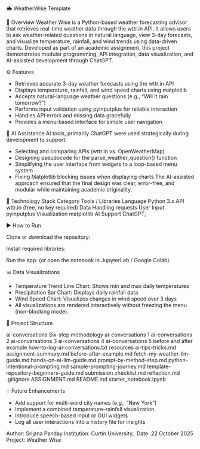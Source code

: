 🌦️ WeatherWise Template

 📘 Overview
Weather Wise is a Python-based weather forecasting advisor that retrieves real-time weather data through the wttr.in API. It allows users to ask weather-related questions in natural language, view 3-day forecasts, and visualize temperature, rainfall, and wind trends using data-driven charts.
Developed as part of an academic assignment, this project demonstrates modular programming, API integration, data visualization, and AI-assisted development through ChatGPT.

⚙️ Features
* Retrieves accurate 3-day weather forecasts using the wttr.in API
* Displays temperature, rainfall, and wind speed charts using matplotlib
* Accepts natural-language weather questions (e.g., “Will it rain tomorrow?”)
* Performs input validation using pyinputplus for reliable interaction
* Handles API errors and missing data gracefully
* Provides a menu-based interface for simple user navigation

🧠 AI Assistance
AI tools, primarily ChatGPT  were used strategically during development to support:
* Selecting and comparing APIs (wttr.in vs. OpenWeatherMap)
* Designing pseudocode for the parse_weather_question() function
* Simplifying the user interface from widgets to a loop-based menu system
* Fixing Matplotlib blocking issues when displaying charts
The AI-assisted approach ensured that the final design was clear, error-free, and modular while maintaining academic originality.

🧩 Technology Stack
Category	Tools / Libraries
Language	Python 3.x
API	wttr.in (free, no key required)
Data Handling	requests
User Input	pyinputplus
Visualization	matplotlib
AI Support	ChatGPT, 

▶️ How to Run

Clone or download the repository:

Install required libraries:

Run the app: (or open the notebook in JupyterLab / Google Colab)

📊 Data Visualizations
* Temperature Trend Line Chart: Shows min and max daily temperatures
* Precipitation Bar Chart: Displays daily rainfall data
* Wind Speed Chart: Visualizes changes in wind speed over 3 days
* All visualizations are rendered interactively without freezing the menu (non-blocking mode).

📂 Project Structure


ai-conversations
Six-step methodology
ai-conversations 1
ai-conversations 2
ai-conversations 3
ai-conversations 4
ai-conversations 5
before and after example
how-to-log-ai-conversations.txt
resources
ai-tips-tricks.md
assignment-summary.md
before-after-example.md
fetch-my-weather-llm-guide.md
hands-on-ai-llm-guide.md
prompt-by-method-step.md
python-intentional-prompting.md
sample-prompting-journey.md
template-repository-beginners-guide.md
submission
checklist.md
reflection.md
.gitignore
ASSIGNMENT.md
README.md
starter_notebook.ipynb

💡 Future Enhancements
* Add support for multi-word city names (e.g., “New York”)
* Implement a combined temperature–rainfall visualization
* Introduce speech-based input or GUI widgets
* Log all user interactions into a history file for insights

Author: Srijana Panday
Institution: Curtin University, 
 Date: 22 October 2025
 Project: Weather Wise 
